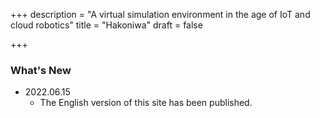 +++
description = "A virtual simulation environment in the age of IoT and cloud robotics"
title = "Hakoniwa"
draft = false

+++

<!-- 
### Topics & Events

- Hakoniwa WG holds "Mokumoku-kai" irregularly, which is open to the public via connpass and attended by the development members of Hakoniwa WG.
  - https://hakoniwa.connpass.com/
  - "Mokumoku" means "to do something quietly by oneself," and "kai" means "meeting." So, "mokumoku-kai" is generally a meetup to study, work, read, etc., casually and alone. In Hakoniwa WG, we bring up what we want to do or want to know, express it with light self-introductions, and after a short period of "mokumoku," share the progress.
  - If you have heard about Hakoniwa at various events and are curious about it, or if you are just curious about Unity x ROS aside from Hakoniwa, please join us. There is no specific schedule, so those who want to chat with the development team members are welcome to join us.
- We contribute a series of articles to "[MONOist](https://monoist.atmarkit.co.jp/)," an information portal for manufacturing specialists.  
In the series titled "[Recommendations for Embedded Development in the Cloud Age Using Virtual Environments](https://monoist.atmarkit.co.jp/mn/series/23683/)," we introduce the future of IoT system development while interweaving Hakoniwa's activities. Please take a look.
  - Part 1 "[Why Developing IoT Systems is Difficult, Overcome the Conflict between IT and Embedded Systems](https://monoist.atmarkit.co.jp/mn/articles/2105/25/news005.html)" (published May 25, 2021, 10:00 AM)
  - Part 2 "[Accelerating Integrated Development of IoT Systems using the Virtual Environment "Hakoniwa" handing down Japanese Traditions](https://monoist.atmarkit.co.jp/mn/articles/2106/28/news012.html)" (Published: Jun 28, 2021, 10:00 AM)
  - Part 3 "[What Embedded Engineers Also Need to Know About "Cloud Native"](https://monoist.atmarkit.co.jp/mn/articles/2107/28/news016.html)" (Published: Jul 28, 2021, 10:00 AM)
  - Part 4 "[Borderless Development Between Virtual Simulation and Real Device Testing by Utilizing Cloud Native](https://monoist.atmarkit.co.jp/mn/articles/2108/30/news016.html)" (Published: Aug 30, 2021, 10:00 AM)
  - Part 5 "[What is "RDBOX," an easy way for anyone to develop ROS robotics/IoT systems?](https://monoist.atmarkit.co.jp/mn/articles/2109/29/news006.html)" (Published: Sep 29, 2021, 10:00 AM) 
-->

### What's New

- 2022.06.15
  - The English version of this site has been published.
